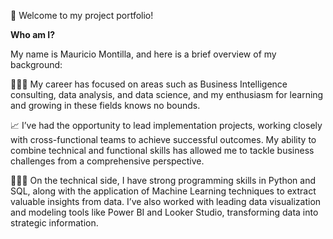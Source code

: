👋 Welcome to my project portfolio!

**Who am I?**

My name is Mauricio Montilla, and here is a brief overview of my background:

🙋🏽‍♂️ My career has focused on areas such as Business Intelligence consulting, data analysis, and data science, and my enthusiasm for learning and growing in these fields knows no bounds.

📈 I’ve had the opportunity to lead implementation projects, working closely with cross-functional teams to achieve successful outcomes. My ability to combine technical and functional skills has allowed me to tackle business challenges from a comprehensive perspective.

🧑🏽‍💻 On the technical side, I have strong programming skills in Python and SQL, along with the application of Machine Learning techniques to extract valuable insights from data. I’ve also worked with leading data visualization and modeling tools like Power BI and Looker Studio, transforming data into strategic information.

